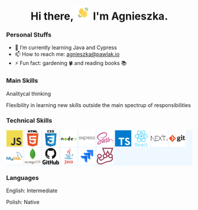<h1 align="center">
  Hi there,
    <img src="wave.gif"
         alt="Wawing hand"
         height="40"
         width"40" />
  I'm Agnieszka.
  </h1>

### Personal Stuffs
* 🌱 I’m currently learning Java and Cypress
* 📫 How to reach me: agnieszka@pawlak.io
* ⚡ Fun fact: gardening 🍀 and reading books 📚

### Main Skills
<div>
  <p>Analitycal thinking</p>
  <p>Flexibility in learning new skills outside the main spectrup of responsibilities</p> 
</div>

### Technical Skills
<div display="flex" flex-wrap:"wrap" gap="12" style="background-color:#F0F8FF">
  <img src="https://github.com/devicons/devicon/blob/master/icons/javascript/javascript-original.svg" alt="javascript" width="45" height="45" />
  <img src="https://github.com/devicons/devicon/blob/master/icons/html5/html5-original-wordmark.svg" alt="html" width="45" height="45" />
  <img src="https://github.com/devicons/devicon/blob/master/icons/css3/css3-original-wordmark.svg" alt="css" width="45" height="45" />
  <img src="https://github.com/devicons/devicon/blob/master/icons/nodejs/nodejs-original-wordmark.svg" alt="node" width="45" height="45" ba />
  <img src="https://github.com/devicons/devicon/blob/master/icons/express/express-original-wordmark.svg" alt="express" width="45" height="45" />

  <img src="https://github.com/devicons/devicon/blob/master/icons/sass/sass-original.svg" alt="sass" width="45" height="45" />
  <img src="https://github.com/devicons/devicon/blob/master/icons/typescript/typescript-original.svg" alt="typescript" width="45" height="45" />
  <img src="https://github.com/devicons/devicon/blob/master/icons/react/react-original-wordmark.svg" alt="react" width="45" height="45" />
  <img src="https://github.com/devicons/devicon/blob/master/icons/nextjs/nextjs-original-wordmark.svg" alt="next" width="45" height="45" />

  <img src="https://github.com/devicons/devicon/blob/master/icons/git/git-original-wordmark.svg" alt="git" width="45" height="45" />
  <img src="https://github.com/devicons/devicon/blob/master/icons/mysql/mysql-original-wordmark.svg" alt="mysql" width="45" height="45" />
  <img src="https://github.com/devicons/devicon/blob/master/icons/mongodb/mongodb-original-wordmark.svg" alt="mongodb" width="45" height="45" />
  <img src="https://github.com/devicons/devicon/blob/master/icons/github/github-original-wordmark.svg" alt="github" width="45" height="45" />

  <img src="https://github.com/devicons/devicon/blob/master/icons/java/java-original-wordmark.svg" alt="java" width="45" height="45" />
  <img src="https://github.com/devicons/devicon/blob/master/icons/jira/jira-original.svg" alt="jira" width="45" height="45" />
  <img src="https://github.com/devicons/devicon/blob/master/icons/jest/jest-plain.svg" alt="jest" width="45" height="45" />
</div>
                                                                                                                       
### Languages
<div>
  <p>English: Intermediate</p>
  <p>Polish: Native</p>
</div>
                                                                                                                        









